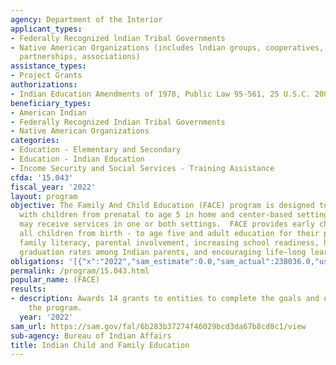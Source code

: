 ```yaml
---
agency: Department of the Interior
applicant_types:
- Federally Recognized lndian Tribal Governments
- Native American Organizations (includes lndian groups, cooperatives, corporations,
  partnerships, associations)
assistance_types:
- Project Grants
authorizations:
- Indian Education Amendments of 1978, Public Law 95-561, 25 U.S.C. 2001 et seq.
beneficiary_types:
- American Indian
- Federally Recognized Indian Tribal Governments
- Native American Organizations
categories:
- Education - Elementary and Secondary
- Education - Indian Education
- Income Security and Social Services - Training Assistance
cfda: '15.043'
fiscal_year: '2022'
layout: program
objective: The Family And Child Education (FACE) program is designed to serve families
  with children from prenatal to age 5 in home and center-based settings.  Families
  may receive services in one or both settings.  FACE provides early childhood for
  all children from birth - to age five and adult education for their parents through
  family literacy, parental involvement, increasing school readiness, high school
  graduation rates among Indian parents, and encouraging life-long learning.
obligations: '[{"x":"2022","sam_estimate":0.0,"sam_actual":238036.0,"usa_spending_actual":4680109.0},{"x":"2023","sam_estimate":236043.0,"sam_actual":0.0,"usa_spending_actual":7043922.0},{"x":"2024","sam_estimate":250000.0,"sam_actual":0.0,"usa_spending_actual":0.0}]'
permalink: /program/15.043.html
popular_name: (FACE)
results:
- description: Awards 14 grants to entities to complete the goals and objectives of
    the program.
  year: '2022'
sam_url: https://sam.gov/fal/6b283b37274f46029bcd3da67b8cd8c1/view
sub-agency: Bureau of Indian Affairs
title: Indian Child and Family Education
---
```

